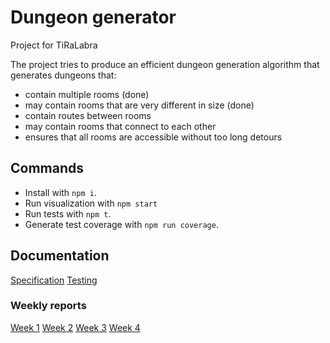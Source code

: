 # Dungeon generator

Project for TiRaLabra

The project tries to produce an efficient dungeon generation algorithm that generates dungeons that:

- contain multiple rooms (done)
- may contain rooms that are very different in size (done)
- contain routes between rooms
- may contain rooms that connect to each other
- ensures that all rooms are accessible without too long detours

## Commands

- Install with `npm i`.
- Run visualization with `npm start`
- Run tests with `npm t`.
- Generate test coverage with `npm run coverage`.

## Documentation

[Specification](docs/spec.md)
[Testing](docs/test.md)

### Weekly reports

[Week 1](docs/weekly-reports/week1.md)
[Week 2](docs/weekly-reports/week2.md)
[Week 3](docs/weekly-reports/week3.md)
[Week 4](docs/weekly-reports/week4.md)
